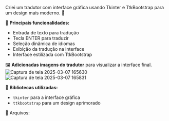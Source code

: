 Criei um tradutor com interface gráfica usando Tkinter e TtkBootstrap para um design mais moderno. 🚀  

📌 **Principais funcionalidades:**  
- Entrada de texto para tradução  
- Tecla ENTER para traduzir
- Seleção dinâmica de idiomas  
- Exibição da tradução na interface  
- Interface estilizada com TtkBootstrap  

🖼️ **Adicionadas imagens do tradutor** para visualizar a interface final.
![Captura de tela 2025-03-07 165630](https://github.com/user-attachments/assets/7a94864b-a874-487d-8e78-5d9c46e9a992)
![Captura de tela 2025-03-07 165831](https://github.com/user-attachments/assets/dc3ea61b-73d4-441b-b7cb-fb519b7e57a7)

🔧 **Bibliotecas utilizadas:**  
- `tkinter` para a interface gráfica  
- `ttkbootstrap` para um design aprimorado  

📂 Arquivos:


